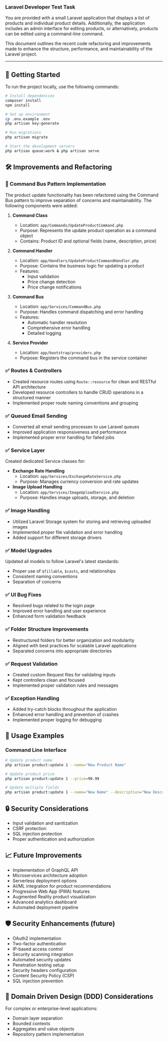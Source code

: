 ### Laravel Developer Test Task

You are provided with a small Laravel application that displays a list of products and individual product details. Additionally, the application includes an admin interface for editing products, or alternatively, products can be edited using a command-line command.

This document outlines the recent code refactoring and improvements made to enhance the structure, performance, and maintainability of the Laravel project.

---

## 🚀 Getting Started

To run the project locally, use the following commands:

```bash
# Install dependencies
composer install
npm install

# Set up environment
cp .env.example .env
php artisan key:generate

# Run migrations
php artisan migrate

# Start the development servers
php artisan queue:work & php artisan serve
```

## 🛠️ Improvements and Refactoring

### 🔄 Command Bus Pattern Implementation
The product update functionality has been refactored using the Command Bus pattern to improve separation of concerns and maintainability. The following components were added:

1. **Command Class**
   - Location: `app/Commands/UpdateProductCommand.php`
   - Purpose: Represents the update product operation as a command object
   - Contains: Product ID and optional fields (name, description, price)

2. **Command Handler**
   - Location: `app/Handlers/UpdateProductCommandHandler.php`
   - Purpose: Contains the business logic for updating a product
   - Features:
     - Input validation
     - Price change detection
     - Price change notifications

3. **Command Bus**
   - Location: `app/Services/CommandBus.php`
   - Purpose: Handles command dispatching and error handling
   - Features:
     - Automatic handler resolution
     - Comprehensive error handling
     - Detailed logging

4. **Service Provider**
   - Location: `app/bootstrap/providers.php`
   - Purpose: Registers the command bus in the service container

### ✅ Routes & Controllers
- Created resource routes using `Route::resource` for clean and RESTful API architecture
- Developed resource controllers to handle CRUD operations in a structured manner
- Implemented proper route naming conventions and grouping

### ✅ Queued Email Sending
- Converted all email sending processes to use Laravel queues
- Improved application responsiveness and performance
- Implemented proper error handling for failed jobs

### ✅ Service Layer
Created dedicated Service classes for:
- **Exchange Rate Handling**
  - Location: `app/Services/ExchangeRateService.php`
  - Purpose: Manages currency conversion and rate updates
- **Image Upload Handling**
  - Location: `app/Services/ImageUploadService.php`
  - Purpose: Handles image uploads, storage, and deletion

### ✅ Image Handling
- Utilized Laravel Storage system for storing and retrieving uploaded images
- Implemented proper file validation and error handling
- Added support for different storage drivers

### ✅ Model Upgrades
Updated all models to follow Laravel's latest standards:
- Proper use of `$fillable`, `$casts`, and relationships
- Consistent naming conventions
- Separation of concerns

### ✅ UI Bug Fixes
- Resolved bugs related to the login page
- Improved error handling and user experience
- Enhanced form validation feedback

### ✅ Folder Structure Improvements
- Restructured folders for better organization and modularity
- Aligned with best practices for scalable Laravel applications
- Separated concerns into appropriate directories

### ✅ Request Validation
- Created custom Request files for validating inputs
- Kept controllers clean and focused
- Implemented proper validation rules and messages

### ✅ Exception Handling
- Added try-catch blocks throughout the application
- Enhanced error handling and prevention of crashes
- Implemented proper logging for debugging

## 📝 Usage Examples

### Command Line Interface
```bash
# Update product name
php artisan product:update 1 --name="New Product Name"

# Update product price
php artisan product:update 1 --price=99.99

# Update multiple fields
php artisan product:update 1 --name="New Name" --description="New Description" --price=99.99
```

## 🔒 Security Considerations
- Input validation and sanitization
- CSRF protection
- SQL injection protection
- Proper authentication and authorization

## 📈 Future Improvements
- Implementation of GraphQL API
- Microservices architecture adoption
- Serverless deployment options
- AI/ML integration for product recommendations
- Progressive Web App (PWA) features
- Augmented Reality product visualization
- Advanced analytics dashboard
- Automated deployment pipeline

## 🛡️ Security Enhancements (future)
- OAuth2 implementation
- Two-factor authentication
- IP-based access control
- Security scanning integration
- Automated security updates
- Penetration testing setup
- Security headers configuration
- Content Security Policy (CSP)
- SQL injection prevention

## 🔄 Domain Driven Design (DDD) Considerations
For complex or enterprise-level applications:
- Domain layer separation
- Bounded contexts
- Aggregates and value objects
- Repository pattern implementation